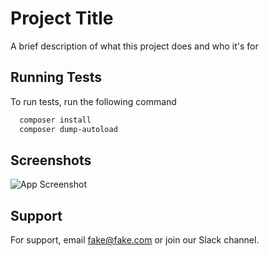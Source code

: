 
# Project Title

A brief description of what this project does and who it's for


## Running Tests

To run tests, run the following command

```bash
  composer install
  composer dump-autoload
```


## Screenshots

![App Screenshot](https://via.placeholder.com/468x300?text=App+Screenshot+Here)


## Support

For support, email fake@fake.com or join our Slack channel.

